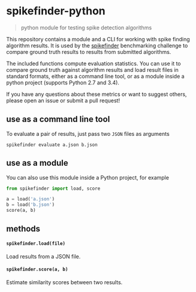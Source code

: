 # spikefinder-python

> python module for testing spike detection algorithms

This repository contains a module and a CLI for working with spike finding algorithm results. It is used by the [spikefinder](https://github.com/codeneuro/spikefinder) benchmarking challenge to compare ground truth results to results from submitted algorithms.

The included functions compute evaluation statistics. You can use it to compare ground truth against algorithm results and load result files in standard formats, either as a command line tool, or as a module inside a python project (supports Python 2.7 and 3.4).

If you have any questions about these metrics or want to suggest others, please open an issue or submit a pull request!

## use as a command line tool

To evaluate a pair of results, just pass two `JSON` files as arguments

```
spikefinder evaluate a.json b.json
```

## use as a module

You can also use this module inside a Python project, for example

```python
from spikefinder import load, score

a = load('a.json')
b = load('b.json')
score(a, b)
```

## methods

#### `spikefinder.load(file)`

Load results from a JSON file.

#### `spikefinder.score(a, b)`

Estimate similarity scores between two results.